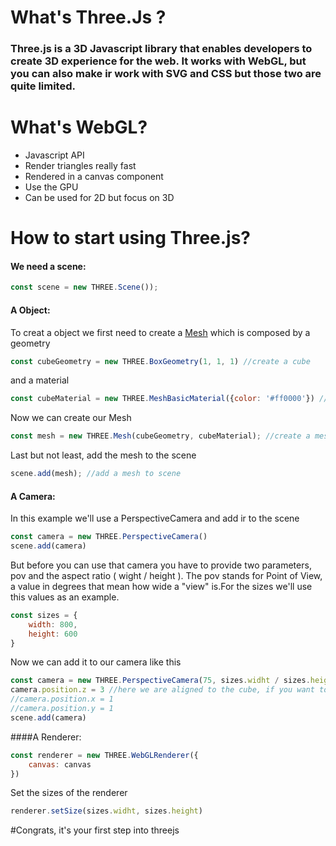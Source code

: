 <h1>What's Three.Js ?</h1>

<h3>Three.js is a 3D Javascript library that enables developers to create 3D experience for the web. It works with WebGL, but you can also make ir work with SVG and CSS but those two are quite limited.</h3>


<h1>What's WebGL?</h1>

- Javascript API
- Render triangles really fast
- Rendered in a canvas component
- Use the GPU
- Can be used for 2D but focus on 3D

<h1>How to start using Three.js?</h1>

<h4>We need a scene:</h4>

```js
const scene = new THREE.Scene());
```

<h4>A Object:</h4>

To creat a object we first need to create a [Mesh](https://threejs.org/docs/#api/en/objects/Mesh) which is composed by a geometry 

```js
const cubeGeometry = new THREE.BoxGeometry(1, 1, 1) //create a cube
```
and a material

```js
const cubeMaterial = new THREE.MeshBasicMaterial({color: '#ff0000'}) //red
```

Now we can create our Mesh

```js
const mesh = new THREE.Mesh(cubeGeometry, cubeMaterial); //create a mesh
```

Last but not least, add the mesh to the scene

```js
scene.add(mesh); //add a mesh to scene
```
<h4>A Camera:</h4>

In this example we'll use a PerspectiveCamera and add ir to the scene

```js
const camera = new THREE.PerspectiveCamera()
scene.add(camera)
```

But before you can use that camera you have to provide two parameters, pov and the aspect ratio ( wight / height ). The pov stands for Point of View, a value in degrees that mean how wide a "view" is.For the sizes we'll use this values as an example.

```js
const sizes = {
    width: 800,
    height: 600
}
```
Now we can add it to our camera like this

```js
const camera = new THREE.PerspectiveCamera(75, sizes.widht / sizes.height)
camera.position.z = 3 //here we are aligned to the cube, if you want to check if it's actually a cube. uncomment the next code
//camera.position.x = 1
//camera.position.y = 1
scene.add(camera)
```
####A Renderer:

```js
const renderer = new THREE.WebGLRenderer({
    canvas: canvas
})
```

Set the sizes of the renderer

```js
renderer.setSize(sizes.widht, sizes.height)
```
#Congrats, it's your first step into threejs 